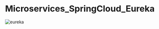 # Microservices_SpringCloud_Eureka
![eureka](https://github.com/Anymokhtar/Microservices_SpringCloud_Eureka/assets/86941457/93cf4d9c-16af-4fa6-8a88-159775043dd9)
